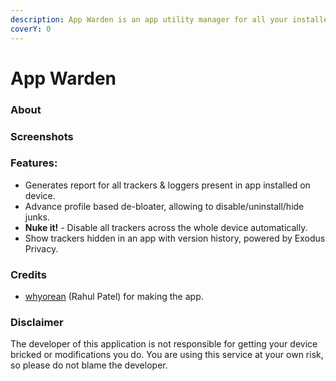 ```yaml
---
description: App Warden is an app utility manager for all your installed apps
coverY: 0
---
```


# App Warden

### About



### Screenshots



### Features:

* Generates report for all trackers & loggers present in app installed on device.
* Advance profile based de-bloater, allowing to disable/uninstall/hide junks.
* **Nuke it!** - Disable all trackers across the whole device automatically.
* Show trackers hidden in an app with version history, powered by Exodus Privacy.

### Credits

* [whyorean](https://gitlab.com/whyorean/) (Rahul Patel) for making the app.

### Disclaimer

The developer of this application is not responsible for getting your device bricked or modifications you do. You are using this service at your own risk, so please do not blame the developer.

